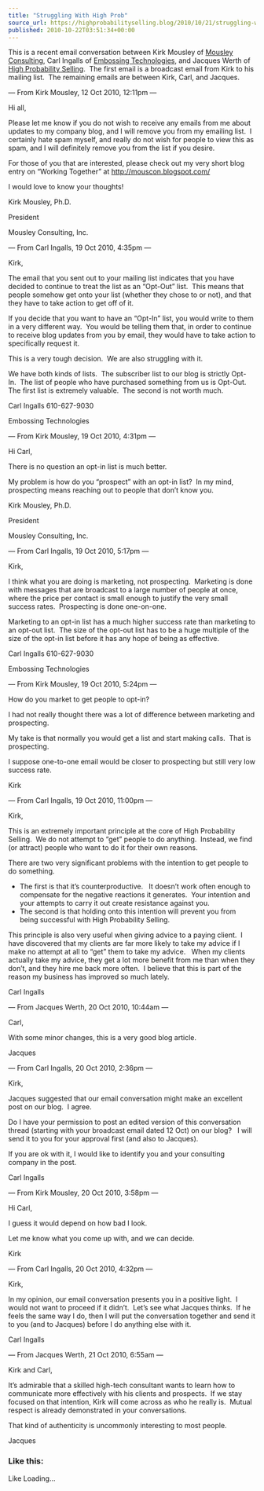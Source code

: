 ```yaml
---
title: "Struggling With High Prob"
source_url: https://highprobabilityselling.blog/2010/10/21/struggling-with-high-prob
published: 2010-10-22T03:51:34+00:00
---
```

This is a recent email conversation between Kirk Mousley of [Mousley Consulting](http://www.mousleyconsulting.com/), Carl Ingalls of [Embossing Technologies](http://www.embossingtechnologies.com/), and Jacques Werth of [High Probability Selling](http://www.highprobsell.com/).  The first email is a broadcast email from Kirk to his mailing list.  The remaining emails are between Kirk, Carl, and Jacques.


— From Kirk Mousley, 12 Oct 2010, 12:11pm —  

Hi all,


Please let me know if you do not wish to receive any emails from me about updates to my company blog, and I will remove you from my emailing list.  I certainly hate spam myself, and really do not wish for people to view this as spam, and I will definitely remove you from the list if you desire.


For those of you that are interested, please check out my very short blog entry on “Working Together” at <http://mouscon.blogspot.com/>


I would love to know your thoughts!


Kirk Mousley, Ph.D.  

President  

Mousley Consulting, Inc.


— From Carl Ingalls, 19 Oct 2010, 4:35pm —  

Kirk,


The email that you sent out to your mailing list indicates that you have decided to continue to treat the list as an “Opt\-Out” list.  This means that people somehow get onto your list (whether they chose to or not), and that they have to take action to get off of it.


If you decide that you want to have an “Opt\-In” list, you would write to them in a very different way.  You would be telling them that, in order to continue to receive blog updates from you by email, they would have to take action to specifically request it.


This is a very tough decision.  We are also struggling with it.


We have both kinds of lists.  The subscriber list to our blog is strictly Opt\-In.  The list of people who have purchased something from us is Opt\-Out.  The first list is extremely valuable.  The second is not worth much.


Carl Ingalls 610\-627\-9030  

Embossing Technologies


— From Kirk Mousley, 19 Oct 2010, 4:31pm —  

Hi Carl,


There is no question an opt\-in list is much better.


My problem is how do you “prospect” with an opt\-in list?  In my mind, prospecting means reaching out to people that don’t know you.


Kirk Mousley, Ph.D.  

President  

Mousley Consulting, Inc.


— From Carl Ingalls, 19 Oct 2010, 5:17pm —  

Kirk,


I think what you are doing is marketing, not prospecting.  Marketing is done with messages that are broadcast to a large number of people at once, where the price per contact is small enough to justify the very small success rates.  Prospecting is done one\-on\-one.


Marketing to an opt\-in list has a much higher success rate than marketing to an opt\-out list.  The size of the opt\-out list has to be a huge multiple of the size of the opt\-in list before it has any hope of being as effective.


Carl Ingalls 610\-627\-9030  

Embossing Technologies


— From Kirk Mousley, 19 Oct 2010, 5:24pm —  

How do you market to get people to opt\-in?


I had not really thought there was a lot of difference between marketing and prospecting.


My take is that normally you would get a list and start making calls.  That is prospecting.


I suppose one\-to\-one email would be closer to prospecting but still very low success rate.


Kirk


— From Carl Ingalls, 19 Oct 2010, 11:00pm —  

Kirk,


This is an extremely important principle at the core of High Probability Selling.  We do not attempt to “get” people to do anything.  Instead, we find (or attract) people who want to do it for their own reasons.


There are two very significant problems with the intention to get people to do something.


* The first is that it’s counterproductive.   It doesn’t work often enough to compensate for the negative reactions it generates.  Your intention and your attempts to carry it out create resistance against you.
* The second is that holding onto this intention will prevent you from being successful with High Probability Selling.


This principle is also very useful when giving advice to a paying client.  I have discovered that my clients are far more likely to take my advice if I make no attempt at all to “get” them to take my advice.   When my clients actually take my advice, they get a lot more benefit from me than when they don’t, and they hire me back more often.  I believe that this is part of the reason my business has improved so much lately.


Carl Ingalls


— From Jacques Werth, 20 Oct 2010, 10:44am —  

Carl,


With some minor changes, this is a very good blog article.


Jacques


— From Carl Ingalls, 20 Oct 2010, 2:36pm —  

Kirk,


Jacques suggested that our email conversation might make an excellent post on our blog.  I agree.


Do I have your permission to post an edited version of this conversation thread (starting with your broadcast email dated 12 Oct) on our blog?   I will send it to you for your approval first (and also to Jacques).


If you are ok with it, I would like to identify you and your consulting company in the post.


Carl Ingalls


— From Kirk Mousley, 20 Oct 2010, 3:58pm —  

Hi Carl,


I guess it would depend on how bad I look.


Let me know what you come up with, and we can decide.


Kirk


— From Carl Ingalls, 20 Oct 2010, 4:32pm —  

Kirk,


In my opinion, our email conversation presents you in a positive light.  I would not want to proceed if it didn’t.  Let’s see what Jacques thinks.  If he feels the same way I do, then I will put the conversation together and send it to you (and to Jacques) before I do anything else with it.


Carl Ingalls


— From Jacques Werth, 21 Oct 2010, 6:55am —  

Kirk and Carl,


It’s admirable that a skilled high\-tech consultant wants to learn how to communicate more effectively with his clients and prospects.  If we stay focused on that intention, Kirk will come across as who he really is.  Mutual respect is already demonstrated in your conversations.


That kind of authenticity is uncommonly interesting to most people.


Jacques


### Like this:

Like Loading...
